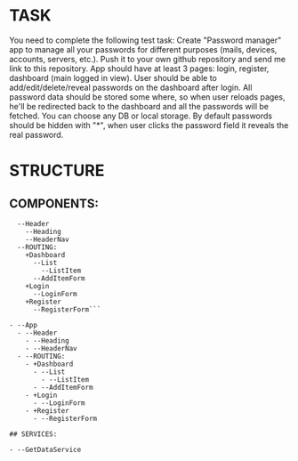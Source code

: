 # TASK

You need to complete the following test task:
Create "Password manager" app to manage all your passwords for different purposes (mails, devices, accounts, servers, etc.).
Push it to your own github repository and send me link to this repository.
App should have at least 3 pages: login, register, dashboard (main logged in view).
User should be able to add/edit/delete/reveal passwords on the dashboard after login.
All password data should be stored some where, so when user reloads pages, he'll be redirected back to the dashboard and all the passwords will be fetched.
You can choose any DB or local storage.
By default passwords should be hidden with "\*", when user clicks the password field it reveals the real password.

# STRUCTURE

## COMPONENTS:

````--App
  --Header
    --Heading
    --HeaderNav
  --ROUTING:
    +Dashboard
      --List
        --ListItem
      --AddItemForm
    +Login
      --LoginForm
    +Register
      --RegisterForm```

- --App
  - --Header
    - --Heading
    - --HeaderNav
  - --ROUTING:
    - +Dashboard
      - --List
        - --ListItem
      - --AddItemForm
    - +Login
      - --LoginForm
    - +Register
      - --RegisterForm

## SERVICES:

- --GetDataService
````
